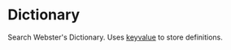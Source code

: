 Dictionary
==========

Search Webster's Dictionary.
Uses [keyvalue](https://github.com/igniting/keyvalue) to store definitions.
